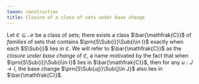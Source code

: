 ```yaml
---
taxon: construction
title: Closure of a class of sets under base change
---
```


Let $\mathfrak{C}\subseteq\mathscr{M}$ be a class of sets; there exists a class $\bar{\mathfrak{C}}$ of *families*
of sets that contains $\prn{S\Sub{i}}\Sub{i\in I}$ exactly when each
$S\Sub{i}$ lies in $\mathfrak{C}$. We will refer to $\bar{\mathfrak{C}}$ as the *closure under base change* of $\mathfrak{C}$, a name motivated by the fact that when $\prn{S\Sub{i}}\Sub{i\in I}$ lies in $\bar{\mathfrak{C}}$,
then for any $u:J\to I$, the base change $\prn{S\Sub{uj}}\Sub{j\in J}$ also lies in $\bar{\mathfrak{C}}$.
